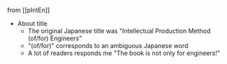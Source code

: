 
from [[pIntEn]]
- About title
    - The original Japanese title was "Intellectual Production Method (of/for) Engineers"
    - "(of/for)" corresponds to an ambiguous Japanese word
    - A lot of readers responds me "The book is not only for engineers!"
